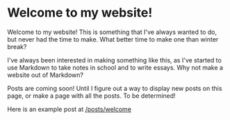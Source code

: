 # Welcome to my website!
Welcome to my website! This is something that I've always wanted to do, but never had the time to make. What better time to make one than winter break?

I've always been interested in making something like this, as I've started to use Markdown to take notes in school and to write essays. Why not make a website out of Markdown?

Posts are coming soon! Until I figure out a way to display new posts on this page, or make a page with all the posts. To be determined!

Here is an example post at [/posts/welcome](/posts/welcome)
